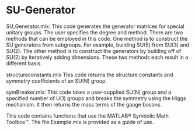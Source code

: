 # SU-Generator
SU_Generator.mlx:
This code generates the generator matrices for special unitary groups. The user specifies the degree and method.
There are two methods that can be employed in this code. One method is to construct the SU generators from subgroups. For example, building SU(5) from SU(3) and SU(2). The other method is to construct the generators by building off of SU(2) by iteratively adding dimensions. These two methods each result in a different basis.

structureconstants.mlx
This code returns the structure constants and symmetry coefficients of an SU(N) group.

symBreaker.mlx:
This code takes a user-supplied SU(N) group and a specified number of U(1) groups and breaks the symmetry using the Higgs mechanism. It then returns the mass terms of the gauge bosons.

This code contains functions that use the MATLAB® Symbolic Math Toolbox™.
The file Example.mlx is provided as a guide of use.
